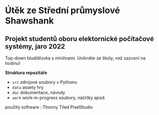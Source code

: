# Útěk ze Střední průmyslové Shawshank

## Projekt studentů oboru elektornické počítačové systémy, jaro 2022

Top-down bludišťovka s minihrami. Unikněte ze školy, než zazvoní na hodinu!

**Struktura repozitáře**
- `src` zdrojové soubory v Pythonu
- `data` assety hry
- `doc` dokumentace, návody
- `work` work-in-progress soubory, náčrtky apod.

použitý software : Thonny
		   Tiled
		   PixelStudio


